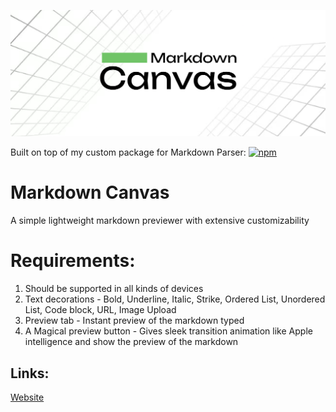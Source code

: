 ![Markdown Canvas](https://github.com/gokulcodes/markdown-canvas/blob/main/public/poster.png 'Markdown Canvas')

Built on top of my custom package for Markdown Parser: <a href="https://www.npmjs.com/package/@gokulvaradan/markdown-parser"><img alt="npm" src="https://img.shields.io/badge/NPM-MarkdownParser-darkgreen?style=flat-rounded&logo=npm"></a>

# Markdown Canvas
A simple lightweight markdown previewer with extensive customizability

# Requirements:
1. Should be supported in all kinds of devices
2. Text decorations - Bold, Underline, Italic, Strike, Ordered List, Unordered List, Code block, URL, Image Upload
3. Preview tab - Instant preview of the markdown typed
4. A Magical preview button - Gives sleek transition animation like Apple intelligence and show the preview of the markdown

## Links:
[Website](https://markdowncanvas.netlify.app/)
